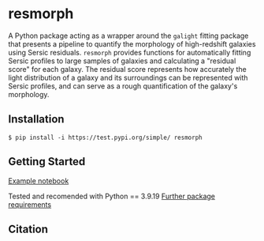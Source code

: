 # resmorph

A Python package acting as a wrapper around the ``galight`` fitting package that presents a pipeline to quantify the morphology of high-redshift galaxies using Sersic residuals. ``resmorph`` provides functions for automatically fitting Sersic profiles to large samples of galaxies and calculating a "residual score" for each galaxy. The residual score represents how accurately the light distribution of a galaxy and its surroundings can be represented with Sersic profiles, and can serve as a rough quantification of the galaxy's morphology. 

Installation
------------
    $ pip install -i https://test.pypi.org/simple/ resmorph

Getting Started
---------------
[Example notebook](https://github.com/jmarkus1111/resmorph/blob/main/example_notebook.ipynb)

Tested and recomended with Python == 3.9.19
[Further package requirements](https://github.com/jmarkus1111/resmorph/blob/main/requirements.txt)
  
Citation
--------
